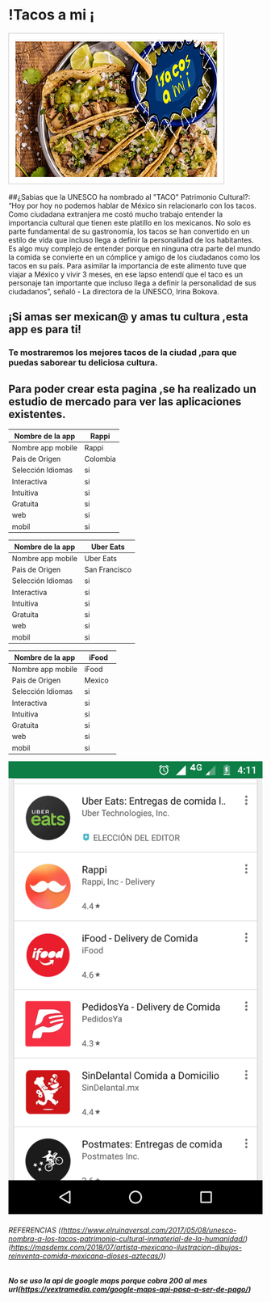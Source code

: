 #  !Tacos a mi ¡
![tacosami](imagenes/logotacosami_opt.png)

##¿Sabias que la UNESCO ha nombrado al "TACO" Patrimonio Cultural?:
“Hoy por hoy no podemos hablar de México sin relacionarlo con los tacos. Como ciudadana extranjera me costó mucho trabajo entender la importancia cultural que tienen este platillo en los mexicanos. No solo es parte fundamental de su gastronomía, los tacos se han convertido en un estilo de vida que incluso llega a definir la personalidad de los habitantes. Es algo muy complejo de entender porque en ninguna otra parte del mundo la comida se convierte en un cómplice y amigo de los ciudadanos como los tacos en su país. Para asimilar la importancia de este alimento tuve que viajar a México y vivir 3 meses, en ese lapso entendí que el taco es un personaje tan importante que incluso llega a definir la personalidad de sus ciudadanos”, señaló - La directora de la UNESCO, Irina Bokova.

## ¡Si amas ser mexican@ y  amas tu cultura ,esta app es para ti!

### Te mostraremos los mejores  tacos de la ciudad ,para que puedas saborear tu deliciosa cultura.

## Para poder crear esta pagina ,se ha realizado un estudio de mercado para ver las aplicaciones existentes.

Nombre de la app  |           Rappi      |
-------------     | ---------------------|
Nombre app mobile |Rappi                 |
Pais de Origen    |Colombia              |
Selección Idiomas |si                    |
Interactiva       |si                    |
Intuitiva         |si                    |
Gratuita          |si                    |
web               |si                    |
mobil             |si                    |


Nombre de la app  |         Uber Eats    |
-------------     | ---------------------|
Nombre app mobile |Uber Eats             |
Pais de Origen    |San Francisco         |
Selección Idiomas |si                    |
Interactiva       |si                    |
Intuitiva         |si                    |
Gratuita          |si                    |
web               |si                    |
mobil             |si                    |

Nombre de la app  | iFood                |
-------------     | ---------------------|
Nombre app mobile |iFood                 |
Pais de Origen    |Mexico                |
Selección Idiomas |si                    |
Interactiva       |si                    |
Intuitiva         |si                    |
Gratuita          |si                    |
web               |si                    |
mobil             |si                    |

![benchmark](imagenes/benchmark.png)

###### REFERENCIAS ((https://www.elruinaversal.com/2017/05/08/unesco-nombra-a-los-tacos-patrimonio-cultural-inmaterial-de-la-humanidad/)(https://masdemx.com/2018/07/artista-mexicano-ilustracion-dibujos-reinventa-comida-mexicana-dioses-aztecas/))
##### No se uso la api de google maps porque cobra 200 al mes url(https://vextramedia.com/google-maps-api-pasa-a-ser-de-pago/)